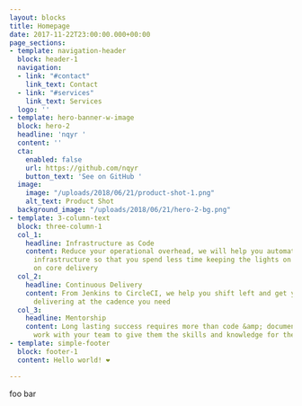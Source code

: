 ```yaml
---
layout: blocks
title: Homepage
date: 2017-11-22T23:00:00.000+00:00
page_sections:
- template: navigation-header
  block: header-1
  navigation:
  - link: "#contact"
    link_text: Contact
  - link: "#services"
    link_text: Services
  logo: ''
- template: hero-banner-w-image
  block: hero-2
  headline: 'nqyr '
  content: ''
  cta:
    enabled: false
    url: https://github.com/nqyr
    button_text: 'See on GitHub '
  image:
    image: "/uploads/2018/06/21/product-shot-1.png"
    alt_text: Product Shot
  background_image: "/uploads/2018/06/21/hero-2-bg.png"
- template: 3-column-text
  block: three-column-1
  col_1:
    headline: Infrastructure as Code
    content: Reduce your operational overhead, we will help you automate and codify
      infrastructure so that you spend less time keeping the lights on and more time
      on core delivery
  col_2:
    headline: Continuous Delivery
    content: From Jenkins to CircleCI, we help you shift left and get your pipelines
      delivering at the cadence you need
  col_3:
    headline: Mentorship
    content: Long lasting success requires more than code &amp; documentation, we
      work with your team to give them the skills and knowledge for the long haul
- template: simple-footer
  block: footer-1
  content: Hello world! ❤︎

---
```

foo bar